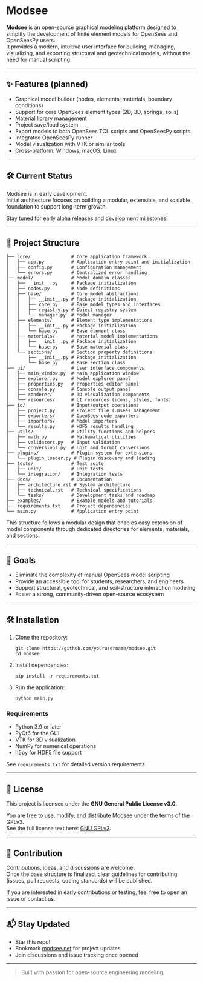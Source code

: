 # Modsee

**Modsee** is an open-source graphical modeling platform designed to simplify the development of finite element models for OpenSees and OpenSeesPy users.  
It provides a modern, intuitive user interface for building, managing, visualizing, and exporting structural and geotechnical models, without the need for manual scripting.

---

## ✨ Features (planned)

- Graphical model builder (nodes, elements, materials, boundary conditions)
- Support for core OpenSees element types (2D, 3D, springs, soils)
- Material library management
- Project save/load system
- Export models to both OpenSees TCL scripts and OpenSeesPy scripts
- Integrated OpenSeesPy runner
- Model visualization with VTK or similar tools
- Cross-platform: Windows, macOS, Linux

---

## 🛠️ Current Status

Modsee is in early development.  
Initial architecture focuses on building a modular, extensible, and scalable foundation to support long-term growth.

Stay tuned for early alpha releases and development milestones!

---

## 📂 Project Structure

```
├── core/               # Core application framework
│   ├── app.py          # Application entry point and initialization
│   ├── config.py       # Configuration management
│   └── errors.py       # Centralized error handling
├── model/              # Model domain classes
│   ├── __init__.py     # Package initialization
│   ├── nodes.py        # Node definitions
│   ├── base/           # Core model abstractions
│   │   ├── __init__.py # Package initialization
│   │   ├── core.py     # Base model types and interfaces
│   │   ├── registry.py # Object registry system
│   │   └── manager.py  # Model manager
│   ├── elements/       # Element type implementations
│   │   ├── __init__.py # Package initialization
│   │   └── base.py     # Base element class
│   ├── materials/      # Material model implementations
│   │   ├── __init__.py # Package initialization
│   │   └── base.py     # Base material class
│   └── sections/       # Section property definitions
│       ├── __init__.py # Package initialization
│       └── base.py     # Base section class
├── ui/                 # User interface components
│   ├── main_window.py  # Main application window
│   ├── explorer.py     # Model explorer panel
│   ├── properties.py   # Properties editor panel
│   ├── console.py      # Console output panel
│   ├── renderer/       # 3D visualization components
│   └── resources/      # UI resources (icons, styles, fonts)
├── io/                 # Input/output operations
│   ├── project.py      # Project file (.msee) management
│   ├── exporters/      # OpenSees code exporters
│   ├── importers/      # Model importers
│   └── results.py      # HDF5 results handling
├── utils/              # Utility functions and helpers
│   ├── math.py         # Mathematical utilities
│   ├── validators.py   # Input validation
│   └── conversions.py  # Unit and format conversions
├── plugins/            # Plugin system for extensions
│   └── plugin_loader.py # Plugin discovery and loading
├── tests/              # Test suite
│   ├── unit/           # Unit tests
│   └── integration/    # Integration tests
├── docs/               # Documentation
│   ├── architecture.rst # System architecture
│   ├── technical.rst   # Technical specifications
│   └── tasks/          # Development tasks and roadmap
├── examples/           # Example models and tutorials
├── requirements.txt    # Project dependencies
└── main.py             # Application entry point
```

This structure follows a modular design that enables easy extension of model components through dedicated directories for elements, materials, and sections.

---

## 🚀 Goals

- Eliminate the complexity of manual OpenSees model scripting
- Provide an accessible tool for students, researchers, and engineers
- Support structural, geotechnical, and soil-structure interaction modeling
- Foster a strong, community-driven open-source ecosystem

---

## 🛠️ Installation

1. Clone the repository:
   ```
   git clone https://github.com/yourusername/modsee.git
   cd modsee
   ```

2. Install dependencies:
   ```
   pip install -r requirements.txt
   ```

3. Run the application:
   ```
   python main.py
   ```

### Requirements

- Python 3.9 or later
- PyQt6 for the GUI
- VTK for 3D visualization
- NumPy for numerical operations
- h5py for HDF5 file support

See `requirements.txt` for detailed version requirements.

---

## 📜 License

This project is licensed under the **GNU General Public License v3.0**.

You are free to use, modify, and distribute Modsee under the terms of the GPLv3.  
See the full license text here: [GNU GPLv3](https://www.gnu.org/licenses/gpl-3.0.txt).

---

## 📢 Contribution

Contributions, ideas, and discussions are welcome!  
Once the base structure is finalized, clear guidelines for contributing (issues, pull requests, coding standards) will be published.

If you are interested in early contributions or testing, feel free to open an issue or contact us.

---

## 📬 Stay Updated

- Star this repo!
- Bookmark [modsee.net](https://modsee.net) for project updates
- Join discussions and issue tracking once opened

---

> Built with passion for open-source engineering modeling.
